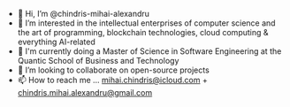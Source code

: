 - 👋 Hi, I’m @chindris-mihai-alexandru
- 👀 I’m interested in the intellectual enterprises of computer science and the art of programming, blockchain technologies, cloud computing & everything AI-related 
- 🌱 I'm currently doing a Master of Science in Software Engineering at the Quantic School of Business and Technology
- 💞️ I’m looking to collaborate on open-source projects
- 📫 How to reach me ... mihai.chindris@icloud.com + chindris.mihai.alexandru@gmail.com 

<!---
chindris-mihai-alexandru/chindris-mihai-alexandru is a ✨ special ✨ repository because its `README.md` (this file) appears on your GitHub profile.
You can click the Preview link to take a look at your changes.
--->

